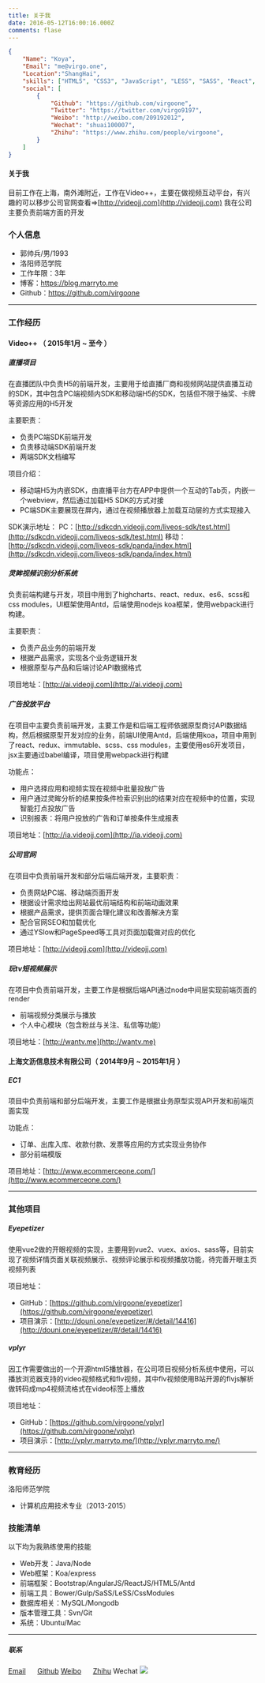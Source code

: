 ```yaml
---
title: 关于我
date: 2016-05-12T16:00:16.000Z
comments: flase
---
```


```json
{
    "Name": "Koya",
    "Email": "me@virgo.one",
    "Location":"ShangHai",
    "skills": ["HTML5", "CSS3", "JavaScript", "LESS", "SASS", "React", "Redux", "Preact"],
    "social": [
        {
            "Github": "https://github.com/virgoone",
            "Twitter": "https://twitter.com/virgo9197",
            "Weibo": "http://weibo.com/209192012",
            "Wechat": "shuai100007",
            "Zhihu": "https://www.zhihu.com/people/virgoone",
        }
    ]
}
```
#### 关于我
目前工作在上海，南外滩附近，工作在Video++，主要在做视频互动平台，有兴趣的可以移步公司官网查看=>[http://videojj.com](http://videojj.com)
我在公司主要负责前端方面的开发


### 个人信息

- 郭帅兵/男/1993
- 洛阳师范学院
- 工作年限：3年
- 博客：https://blog.marryto.me
- Github：https://github.com/virgoone
---


### 工作经历

#### Video++ （ 2015年1月 ~ 至今 ）

##### 直播项目

在直播团队中负责H5的前端开发，主要用于给直播厂商和视频网站提供直播互动的SDK，其中包含PC端视频内SDK和移动端H5的SDK，包括但不限于抽奖、卡牌等资源应用的H5开发

主要职责：
* 负责PC端SDK前端开发
* 负责移动端SDK前端开发
* 两端SDK文档编写

项目介绍：
* 移动端H5为内嵌SDK，由直播平台方在APP中提供一个互动的Tab页，内嵌一个webview，然后通过加载H5 SDK的方式对接
* PC端SDK主要展现在屏内，通过在视频播放器上加载互动层的方式实现接入

SDK演示地址：
PC：[http://sdkcdn.videojj.com/liveos-sdk/test.html](http://sdkcdn.videojj.com/liveos-sdk/test.html)
移动：[http://sdkcdn.videojj.com/liveos-sdk/panda/index.html](http://sdkcdn.videojj.com/liveos-sdk/panda/index.html)


##### 灵眸视频识别分析系统

负责前端构建与开发，项目中用到了highcharts、react、redux、es6、scss和css modules，UI框架使用Antd，后端使用nodejs koa框架，使用webpack进行构建。

主要职责：
* 负责产品业务的前端开发
* 根据产品需求，实现各个业务逻辑开发
* 根据原型与产品和后端讨论API数据格式


项目地址：[http://ai.videojj.com](http://ai.videojj.com)


##### 广告投放平台

在项目中主要负责前端开发，主要工作是和后端工程师依据原型商讨API数据结构，然后根据原型开发对应的业务，前端UI使用Antd，后端使用koa，项目中用到了react、redux、immutable、scss、css modules，主要使用es6开发项目，jsx主要通过babel编译，项目使用webpack进行构建

功能点：
* 用户选择应用和视频实现在视频中批量投放广告
* 用户通过灵眸分析的结果按条件检索识别出的结果对应在视频中的位置，实现智能打点投放广告
* 识别报表：将用户投放的广告和订单按条件生成报表


项目地址：[http://ia.videojj.com](http://ia.videojj.com)


##### 公司官网

在项目中负责前端开发和部分后端后端开发，主要职责：

* 负责网站PC端、移动端页面开发
* 根据设计需求给出网站最优前端结构和前端动画效果
* 根据产品需求，提供页面合理化建议和改善解决方案
* 配合官网SEO和加载优化
* 通过YSlow和PageSpeed等工具对页面加载做对应的优化


项目地址：[http://videojj.com](http://videojj.com)


##### 玩tv短视频展示

在项目中负责前端开发，主要工作是根据后端API通过node中间层实现前端页面的render

* 前端视频分类展示与播放
* 个人中心模块（包含粉丝与关注、私信等功能）


项目地址：[http://wantv.me](http://wantv.me)


#### 上海文沥信息技术有限公司（ 2014年9月 ~ 2015年1月 ）

##### EC1

项目中负责前端和部分后端开发，主要工作是根据业务原型实现API开发和前端页面实现

功能点：
* 订单、出库入库、收款付款、发票等应用的方式实现业务协作
* 部分前端模版


项目地址：[http://www.ecommerceone.com/](http://www.ecommerceone.com/)


---

### 其他项目

##### Eyepetizer

使用vue2做的开眼视频的实现，主要用到vue2、vuex、axios、sass等，目前实现了视频详情页面关联视频展示、视频评论展示和视频播放功能，待完善开眼主页视频列表

项目地址：
- GitHub：[https://github.com/virgoone/eyepetizer](https://github.com/virgoone/eyepetizer)
- 项目演示：[http://douni.one/eyepetizer/#/detail/14416](http://douni.one/eyepetizer/#/detail/14416)


##### vplyr

因工作需要做出的一个开源html5播放器，在公司项目视频分析系统中使用，可以播放浏览器支持的video视频格式和flv视频，其中flv视频使用B站开源的flvjs解析做转码成mp4视频流格式在video标签上播放

项目地址：
- GitHub：[https://github.com/virgoone/vplyr](https://github.com/virgoone/vplyr)
- 项目演示：[http://vplyr.marryto.me/](http://vplyr.marryto.me/)


---
### 教育经历

洛阳师范学院
 - 计算机应用技术专业（2013-2015）

### 技能清单

以下均为我熟练使用的技能

- Web开发：Java/Node
- Web框架：Koa/express
- 前端框架：Bootstrap/AngularJS/ReactJS/HTML5/Antd
- 前端工具：Bower/Gulp/SaSS/LeSS/CssModules
- 数据库相关：MySQL/Mongodb
- 版本管理工具：Svn/Git
- 系统：Ubuntu/Mac

---

##### 联系
[Email](mailto:me@virgo.one)&nbsp;&nbsp;&nbsp;&nbsp;&nbsp;&nbsp;[Github](//github.com/virgoone)
[Weibo](//weibo.com/209192012)&nbsp;&nbsp;&nbsp;&nbsp;&nbsp;  [Zhihu](//www.zhihu.com/people/virgoone)
Wechat
<img src="https://ooo.0o0.ooo/2017/04/14/58f090ee6c832.png" style="display:inline"/>
